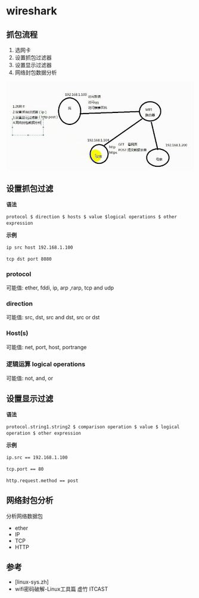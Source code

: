 # wireshark

## 抓包流程

1. 选网卡
2. 设置抓包过滤器
3. 设置显示过滤器
4. 网络封包数据分析

![wiresharkstep.jpg](wiresharkstep.jpg)

## 设置抓包过滤

**语法**

`protocol $ direction $ hosts $ value $logical operations $ other expression`

**示例**

`ip src host 192.168.1.100`

`tcp dst port 8080`

### protocol

可能值: ether, fddi, ip, arp ,rarp, tcp and udp

### direction

可能值: src, dst, src and dst, src or dst

### Host(s)

可能值: net, port, host, portrange

### 逻辑运算 logical operations

可能值: not, and, or

## 设置显示过滤

**语法**

`protocol.string1.string2 $ comparison operation $ value $ logical operation $ other expression`

**示例**

`ip.src == 192.168.1.100`

`tcp.port == 80`

`http.request.method == post`

## 网络封包分析

分析网络数据包

- ether
- IP
- TCP
- HTTP


## 参考

- [linux-sys.zh]
- wifi密码破解-Linux工具篇 虚竹 ITCAST